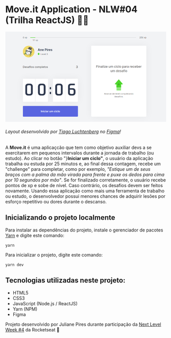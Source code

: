 # Move.it Application - NLW#04 (Trilha ReactJS) 🏃‍♀️



![screenshot da aplicação](https://github.com/anecodes/Move-it/blob/master/screenshot.png?raw=true)

###### Layout desenvolvido por [Tiago Luchtenberg](https://instagram.com/tiagoluchtenberg) no [Figma](https://www.figma.com/file/eF7fMFpg63w7A0esXNg8bQ/Move.it-1.0-(Copy)?node-id=160%3A2761)!

A **Move.it** é uma aplicaçcão que tem como objetivo auxiliar devs a se exercitarem em pequenos intervalos durante a jornada de trabalho (ou estudo). Ao clicar no botão "}**Iniciar um ciclo"**, o usuário da aplicação trabalha ou estuda por 25 minutos e, ao final dessa contagem, recebe um "challenge" para completar, como por exemplo, *"Estique um de seus braços com a palma da mão virada para frente e puxe os dedos para cima por 10 segundos por mão"*. Se for finalizado corretamente, o usuário recebe pontos de xp e sobe de nível. Caso contrário, os desafios devem ser feitos novamente. Usando essa aplicação como mais uma ferramenta de trabalho ou estudo, o desenvolvedor possui menores chances de adquirir lesões por esforço repetitivo ou dores durante o descanso.

## Inicializando o projeto localmente
Para instalar as dependências do projeto, instale o gerenciador de pacotes [Yarn](https://yarnpkg.com) e digite este comando:
```
yarn
```
Para inicializar o projeto, digite este comando:
```
yarn dev
```

## Tecnologias utilizadas neste projeto:
* HTML5
* CSS3
* JavaScript (Node.js / ReactJS)
* Yarn (NPM)
* Figma

Projeto desenvolvido por Juliane Pires durante participação da [Next Level Week #4](https://nextlevelweek.com) da Rocketseat 🚴

